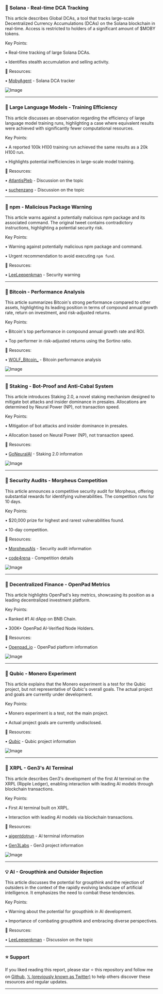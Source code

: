 ### 🤖 Solana - Real-time DCA Tracking

This article describes Global DCAs, a tool that tracks large-scale Decentralized Currency Accumulations (DCAs) on the Solana blockchain in real-time.  Access is restricted to holders of a significant amount of $MOBY tokens.

Key Points:

• Real-time tracking of large Solana DCAs.

• Identifies stealth accumulation and selling activity.


🔗 Resources:

• [MobyAgent](https://x.com/mobyagent) - Solana DCA tracker

![Image](https://pbs.twimg.com/amplify_video_thumb/1955693252704665602/img/SCbX949ZGqyCSl57.jpg)


---

### 🤖 Large Language Models - Training Efficiency

This article discusses an observation regarding the efficiency of large language model training runs, highlighting a case where equivalent results were achieved with significantly fewer computational resources.

Key Points:

•  A reported 100k H100 training run achieved the same results as a 20k H100 run.

•  Highlights potential inefficiencies in large-scale model training.


🔗 Resources:

• [AtlantisPleb](https://x.com/AtlantisPleb) - Discussion on the topic

• [suchenzang](https://x.com/suchenzang) - Discussion on the topic


---

### 🤖 npm - Malicious Package Warning

This article warns against a potentially malicious npm package and its associated command.  The original tweet contains contradictory instructions, highlighting a potential security risk.

Key Points:

• Warning against potentially malicious npm package and command.

• Urgent recommendation to avoid executing `npm fund`.


🔗 Resources:

• [LeeLeepenkman](https://x.com/LeeLeepenkman) -  Security warning


---

### 🤖 Bitcoin - Performance Analysis

This article summarizes Bitcoin's strong performance compared to other assets, highlighting its leading position in terms of compound annual growth rate, return on investment, and risk-adjusted returns.


Key Points:

• Bitcoin's top performance in compound annual growth rate and ROI.

• Top performer in risk-adjusted returns using the Sortino ratio.


🔗 Resources:

• [WOLF_Bitcoin_](https://x.com/WOLF_Bitcoin_) - Bitcoin performance analysis

![Image](https://pbs.twimg.com/media/GygIdM7X0AAeIeV?format=png&name=small)


---

### 🤖 Staking - Bot-Proof and Anti-Cabal System

This article introduces Staking 2.0, a novel staking mechanism designed to mitigate bot attacks and insider dominance in presales.  Allocations are determined by Neural Power (NP), not transaction speed.

Key Points:

• Mitigation of bot attacks and insider dominance in presales.

• Allocation based on Neural Power (NP), not transaction speed.


🔗 Resources:

• [GoNeuralAI](https://x.com/GoNeuralAI) - Staking 2.0 information

![Image](https://pbs.twimg.com/media/GyfAHS6a4AADL8L?format=jpg&name=small)


---

### 🤖 Security Audits - Morpheus Competition

This article announces a competitive security audit for Morpheus, offering substantial rewards for identifying vulnerabilities. The competition runs for 10 days.

Key Points:

• $20,000 prize for highest and rarest vulnerabilities found.

• 10-day competition.


🔗 Resources:

• [MorpheusAIs](https://x.com/MorpheusAIs) -  Security audit information

• [code4rena](https://x.com/code4rena) -  Competition details

![Image](https://pbs.twimg.com/amplify_video_thumb/1956447615606005760/img/bhEHoq3Jam8Z0txe.jpg)


---

### 🚀 Decentralized Finance - OpenPad Metrics

This article highlights OpenPad's key metrics, showcasing its position as a leading decentralized investment platform.

Key Points:

• Ranked #1 AI dApp on BNB Chain.

• 300K+ OpenPad AI-Verified Node Holders.


🔗 Resources:

• [Openpad_io](https://x.com/Openpad_io) - OpenPad platform information

![Image](https://pbs.twimg.com/amplify_video_thumb/1956687585033756672/img/h03VWtCGJ1GwPNFI.jpg)


---

### 🤖 Qubic - Monero Experiment

This article explains that the Monero experiment is a test for the Qubic project, but not representative of Qubic's overall goals. The actual project and goals are currently under development.

Key Points:

• Monero experiment is a test, not the main project.

• Actual project goals are currently undisclosed.


🔗 Resources:

• [_Qubic_](https://x.com/_Qubic_) - Qubic project information

![Image](https://pbs.twimg.com/media/GyeNhcWWkAAy5vy?format=jpg&name=small)


---

### 🚀 XRPL - Gen3's AI Terminal

This article describes Gen3's development of the first AI terminal on the XRPL (Ripple Ledger), enabling interaction with leading AI models through blockchain transactions.

Key Points:

• First AI terminal built on XRPL.

• Interaction with leading AI models via blockchain transactions.


🔗 Resources:

• [aigentdotrun](https://x.com/aigentdotrun) - AI terminal information

• [Gen3Labs](https://x.com/Gen3Labs) - Gen3 project information

![Image](https://pbs.twimg.com/amplify_video_thumb/1956682388207280129/img/snyXJRv_il9jpXtR.jpg)


---

### 💡 AI - Groupthink and Outsider Rejection

This article discusses the potential for groupthink and the rejection of outsiders in the context of the rapidly evolving landscape of artificial intelligence.  It emphasizes the need to combat these tendencies.

Key Points:

• Warning about the potential for groupthink in AI development.

• Importance of combating groupthink and embracing diverse perspectives.


🔗 Resources:

• [LeeLeepenkman](https://x.com/LeeLeepenkman) -  Discussion on the topic


---

### ⭐️ Support

If you liked reading this report, please star ⭐️ this repository and follow me on [Github](https://github.com/Drix10), [𝕏 (previously known as Twitter)](https://x.com/DRIX_10_) to help others discover these resources and regular updates.

---